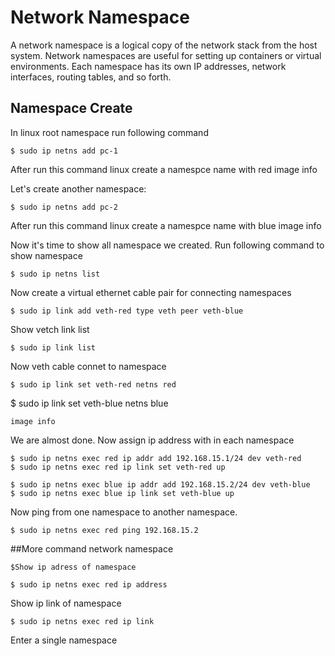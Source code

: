 # Network Namespace

A network namespace is a logical copy of the network stack from the host system. Network namespaces are useful for setting up containers or virtual environments. Each namespace has its own IP addresses, network interfaces, routing tables, and so forth.

## Namespace Create
In linux root namespace run following command

```
$ sudo ip netns add pc-1
```

After run this command linux create a namespce name with red image info

Let's create another namespace:

```
$ sudo ip netns add pc-2
```
After run this command linux create a namespce name with blue image info

Now it's time to show all namespace we created. Run following command to show namespace

```
$ sudo ip netns list
```
Now create a virtual ethernet cable pair for connecting namespaces

```
$ sudo ip link add veth-red type veth peer veth-blue
```

Show vetch link list
```
$ sudo ip link list
```

Now veth cable connet to namespace

```
$ sudo ip link set veth-red netns red
```
$ sudo ip link set veth-blue netns blue

```
image info
```
We are almost done. Now assign ip address with in each namespace
```
$ sudo ip netns exec red ip addr add 192.168.15.1/24 dev veth-red
$ sudo ip netns exec red ip link set veth-red up

$ sudo ip netns exec blue ip addr add 192.168.15.2/24 dev veth-blue
$ sudo ip netns exec blue ip link set veth-blue up
```

Now ping from one namespace to another namespace.

```
$ sudo ip netns exec red ping 192.168.15.2
```

##More command network namespace
```
$Show ip adress of namespace
```
```
$ sudo ip netns exec red ip address
```
Show ip link of namespace
```
$ sudo ip netns exec red ip link
```
Enter a single namespace
```
